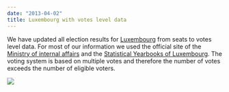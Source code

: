```yaml
---
date: "2013-04-02"
title: Luxembourg with votes level data
---
```


We have updated all election results for [Luxembourg](http://testing.parlgov.org/data/lux/election-parliament/) from seats to votes level data. For most of our information we used the official site of the [Ministry of internal affairs](http://www.elections.public.lu/fr/index.html) and the [Statistical Yearbooks of Luxembourg](http://www.statistiques.public.lu/fr/publications/series/annuaire-stat-lux/index.html). The voting system is based on multiple votes and therefore the number of votes exceeds the number of eligible voters.

![](/images/parliament-european-union.jpg)
